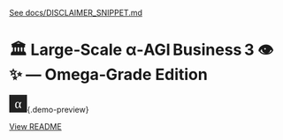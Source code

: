 [See docs/DISCLAIMER_SNIPPET.md](../DISCLAIMER_SNIPPET.md)

# 🏛️ Large‑Scale α‑AGI Business 3 👁️✨ — **Omega‑Grade Edition**

![preview](../alpha_agi_insight_v1/favicon.svg){.demo-preview}

[View README](../../alpha_factory_v1/demos/alpha_agi_business_3_v1/README.md)
